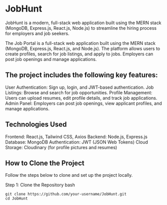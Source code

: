 # JobHunt
JobHunt is a modern, full-stack web application built using the MERN stack (MongoDB, Express.js, React.js, Node.js) to streamline the hiring process for employers and job seekers.

The Job Portal is a full-stack web application built using the MERN stack (MongoDB, Express.js, React.js, and Node.js). The platform allows users to create profiles, search for job listings, and apply to jobs. Employers can post job openings and manage applications. 

## The project includes the following key features:

User Authentication: Sign up, login, and JWT-based authentication.
Job Listings: Browse and search for job opportunities.
Profile Management: Users can upload resumes, edit profile details, and track job applications.
Admin Panel: Employers can post job openings, view applicant profiles, and manage applications.

## Technologies Used

Frontend: React.js, Tailwind CSS, Axios
Backend: Node.js, Express.js
Database: MongoDB
Authentication: JWT (JSON Web Tokens)
Cloud Storage: Cloudinary (for profile pictures and resumes)

## How to Clone the Project
Follow the steps below to clone and set up the project locally.

Step 1: Clone the Repository
bash
```
git clone https://github.com/your-username/JobHunt.git
cd JobHunt
